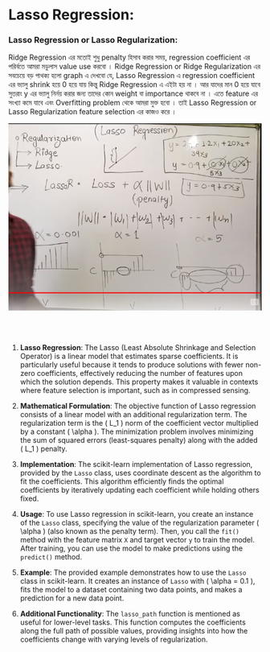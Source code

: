 
# Lasso Regression:


### Lasso Regression or Lasso Regularization:

Ridge Regression এর মতোই শুধু penalty হিসাব করার সময়, regression coefficient এর পরির্বতে আমরা মডুলাস value use করবো । Ridge Regression or Ridge Regularization এর সবচেয়ে বড় পাথক্য হলো graph এ দেখবো যে, Lasso Regression এ regression coefficient এর ভ্যালু shrink হয়ে 0 হয়ে যায়  কিন্তু Ridge Regression এ এইটা হয় না । আর যাদের মান 0 হয়ে যাবে সুতরাং y এর ভ্যালু নির্নয় করার জন্য তাদের কোন weight বা importance থাকবে না । এতে feature এর সংখ্যা কমে যাবে এবং Overfitting problem থেকে আমরা মুক্ত হবো । তাই Lasso Regression or Lasso Regularization feature selection এর কাজও করে । 


![Alt text](/Supervised_Learning/1.1LinearModel/images/image2.png)

<br> <br>


1. **Lasso Regression**: The Lasso (Least Absolute Shrinkage and Selection Operator) is a linear model that estimates sparse coefficients. It is particularly useful because it tends to produce solutions with fewer non-zero coefficients, effectively reducing the number of features upon which the solution depends. This property makes it valuable in contexts where feature selection is important, such as in compressed sensing.

2. **Mathematical Formulation**: The objective function of Lasso regression consists of a linear model with an additional regularization term. The regularization term is the \( L_1 \) norm of the coefficient vector multiplied by a constant \( \alpha \). The minimization problem involves minimizing the sum of squared errors (least-squares penalty) along with the added \( L_1 \) penalty.

3. **Implementation**: The scikit-learn implementation of Lasso regression, provided by the `Lasso` class, uses coordinate descent as the algorithm to fit the coefficients. This algorithm efficiently finds the optimal coefficients by iteratively updating each coefficient while holding others fixed.

4. **Usage**: To use Lasso regression in scikit-learn, you create an instance of the `Lasso` class, specifying the value of the regularization parameter \( \alpha \) (also known as the penalty term). Then, you call the `fit()` method with the feature matrix `X` and target vector `y` to train the model. After training, you can use the model to make predictions using the `predict()` method.

5. **Example**: The provided example demonstrates how to use the `Lasso` class in scikit-learn. It creates an instance of `Lasso` with \( \alpha = 0.1 \), fits the model to a dataset containing two data points, and makes a prediction for a new data point.

6. **Additional Functionality**: The `lasso_path` function is mentioned as useful for lower-level tasks. This function computes the coefficients along the full path of possible values, providing insights into how the coefficients change with varying levels of regularization.

